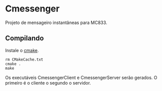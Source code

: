 # Cmessenger
Projeto de mensageiro instantâneas para MC833.

## Compilando

Instale o [cmake](https://cmake.org/).

    rm CMakeCache.txt
    cmake .
    make

Os executáveis CmessengerClient e CmessengerServer serão gerados. O primeiro é o cliente o segundo o servidor.

